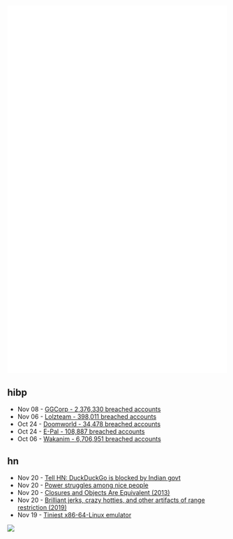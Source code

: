 ![Metrics](https://raw.githubusercontent.com/phixion/phixion/master/metrics.svg)

## hibp

<!--
for https://github.com/phixion/phixion/blob/main/.github/workflows/feeds.yml
-->
<!--START_SECTION:haveibeenpwnd-->
- Nov 08 - [GGCorp - 2,376,330 breached accounts](https://haveibeenpwned.com/PwnedWebsites#GGCorp)
- Nov 06 - [Lolzteam - 398,011 breached accounts](https://haveibeenpwned.com/PwnedWebsites#Lolzteam)
- Oct 24 - [Doomworld - 34,478 breached accounts](https://haveibeenpwned.com/PwnedWebsites#Doomworld)
- Oct 24 - [E-Pal - 108,887 breached accounts](https://haveibeenpwned.com/PwnedWebsites#EPal)
- Oct 06 - [Wakanim - 6,706,951 breached accounts](https://haveibeenpwned.com/PwnedWebsites#Wakanim)
<!--END_SECTION:haveibeenpwnd-->

## hn

<!--
for https://github.com/phixion/phixion/blob/main/.github/workflows/feeds.yml
-->
<!--START_SECTION:hn-->
- Nov 20 - [Tell HN: DuckDuckGo is blocked by Indian govt](https://news.ycombinator.com/item?id=33677964)
- Nov 20 - [Power struggles among nice people](https://www.edbatista.com/2022/03/power-struggles-among-nice-people.html)
- Nov 20 - [Closures and Objects Are Equivalent (2013)](https://wiki.c2.com/?ClosuresAndObjectsAreEquivalent)
- Nov 20 - [Brilliant jerks, crazy hotties, and other artifacts of range restriction (2019)](https://towardsdatascience.com/brilliant-jerks-crazy-hotties-and-other-artifacts-of-range-restriction-c53785ae249f)
- Nov 19 - [Tiniest x86-64-Linux emulator](https://github.com/jart/blink)
<!--END_SECTION:hn-->

<!--
for https://yhype.me
-->
![](https://hit.yhype.me/github/profile?user_id=13013670)
